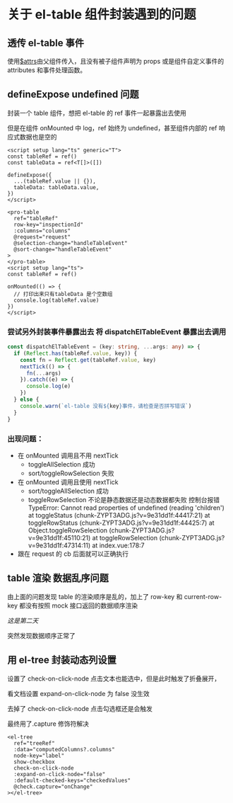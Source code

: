 # 关于 el-table 组件封装遇到的问题

## 透传 el-table 事件

使用[$attrs](https://cn.vuejs.org/api/component-instance.html#attrs)由父组件传入，且没有被子组件声明为 props 或是组件自定义事件的 attributes 和事件处理函数。

## defineExpose undefined 问题

封装一个 table 组件，想把 el-table 的 ref 事件一起暴露出去使用

但是在组件 onMounted 中 log，ref 始终为 undefined，甚至组件内部的 ref 响应式数据也是空的

```vue
<script setup lang="ts" generic="T">
const tableRef = ref()
const tableData = ref<T[]>([])

defineExpose({
  ...(tableRef.value || {}),
  tableData: tableData.value,
})
</script>
```

```vue
<pro-table
  ref="tableRef"
  row-key="inspectionId"
  :columns="columns"
  @request="request"
  @selection-change="handleTableEvent"
  @sort-change="handleTableEvent"
>
</pro-table>
<script setup lang="ts">
const tableRef = ref()

onMounted(() => {
  // 打印出来只有tableData 是个空数组
  console.log(tableRef.value)
})
</script>
```

### 尝试另外封装事件暴露出去 将 dispatchElTableEvent 暴露出去调用

```ts
const dispatchElTableEvent = (key: string, ...args: any) => {
  if (Reflect.has(tableRef.value, key)) {
    const fn = Reflect.get(tableRef.value, key)
    nextTick(() => {
      fn(...args)
    }).catch((e) => {
      console.log(e)
    })
  } else {
    console.warn(`el-table 没有${key}事件，请检查是否拼写错误`)
  }
}
```

### 出现问题：

- 在 onMounted 调用且不用 nextTick
  - toggleAllSelection 成功
  - sort/toggleRowSelection 失败
- 在 onMounted 调用且使用 nextTick
  - sort/toggleAllSelection 成功
  - toggleRowSelection 不论是静态数据还是动态数据都失败
    控制台报错
    TypeError: Cannot read properties of undefined (reading 'children')
    at toggleStatus (chunk-ZYPT3ADG.js?v=9e31dd1f:44417:21)
    at toggleRowStatus (chunk-ZYPT3ADG.js?v=9e31dd1f:44425:7)
    at Object.toggleRowSelection (chunk-ZYPT3ADG.js?v=9e31dd1f:45110:21)
    at toggleRowSelection (chunk-ZYPT3ADG.js?v=9e31dd1f:47314:11)
    at index.vue:178:7
- 跟在 request 的 cb 后面就可以正确执行

## table 渲染 数据乱序问题

由上面的问题发现 table 的渲染顺序是乱的，加上了 row-key 和 current-row-key 都没有按照 mock 接口返回的数据顺序渲染

_这是第二天_

突然发现数据顺序正常了

## 用 el-tree 封装动态列设置

设置了 check-on-click-node 点击文本也能选中，但是此时触发了折叠展开，

看文档设置 expand-on-click-node 为 false 没生效

去掉了 check-on-click-node 点击勾选框还是会触发

最终用了.capture 修饰符解决

```vue
<el-tree
  ref="treeRef"
  :data="computedColumns?.columns"
  node-key="label"
  show-checkbox
  check-on-click-node
  :expand-on-click-node="false"
  :default-checked-keys="checkedValues"
  @check.capture="onChange"
></el-tree>
```
